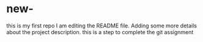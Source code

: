 # new-
this is my first repo
I am editing the README file. Adding some more details about the project description.
this is a step to complete the git assignment 

